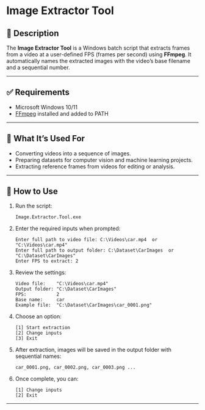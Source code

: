 # Image Extractor Tool

## 📌 Description

The **Image Extractor Tool** is a Windows batch script that extracts frames from a video at a user-defined FPS (frames per second) using **FFmpeg**.
It automatically names the extracted images with the video’s base filename and a sequential number.

---

## ✅ Requirements

* Microsoft Windows 10/11
* [FFmpeg](https://ffmpeg.org/) installed and added to PATH

---

## 🎯 What It’s Used For

* Converting videos into a sequence of images.
* Preparing datasets for computer vision and machine learning projects.
* Extracting reference frames from videos for editing or analysis.

---

## 🚀 How to Use

1. Run the script:

   ```
   Image.Extractor.Tool.exe
   ```

2. Enter the required inputs when prompted:

   ```
   Enter full path to video file: C:\Videos\car.mp4  or "C:\Videos\car.mp4"
   Enter full path to output folder: C:\Dataset\CarImages  or "C:\Dataset\CarImages"
   Enter FPS to extract: 2
   ```
   
3. Review the settings:

   ```
   Video file:    "C:\Videos\car.mp4"
   Output folder: "C:\Dataset\CarImages"
   FPS:           2
   Base name:     car
   Example file:  "C:\Dataset\CarImages\car_0001.png"
   ```

4. Choose an option:

   ```
   [1] Start extraction
   [2] Change inputs
   [3] Exit
   ```

5. After extraction, images will be saved in the output folder with sequential names:

   ```
   car_0001.png, car_0002.png, car_0003.png ...
   ```

6. Once complete, you can:

   ```
   [1] Change inputs
   [2] Exit
   ```

---
